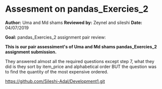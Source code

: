 # Assesment on pandas_Exercies_2
**Author:** Uma and Md shams
**Reviewed by:** Zeynel and sileshi 
**Date:**  04/07/2019

**Goal:** pandas_Exercies_2 assignment pair review:

**This is our pair assessiment's of Uma and Md shams pandas_Exercies_2 assignment submission.**

They answered almost all the required questions  except step 7, what they did is they sort by item_price  and alphabetical order BUT the question was to find the quantity of the most expensive ordered. 

https://github.com/Sileshi-Adal/Development1.git 








  